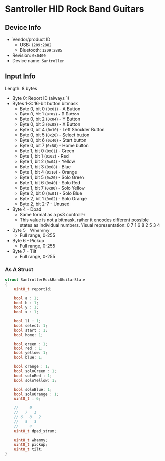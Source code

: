 # Santroller HID Rock Band Guitars

## Device Info

- Vendor/product ID
  - USB: `1209:2882`
  - Bluetooth: `1209:2885`
- Revision: `0x0400`
- Device name: `Santroller`

## Input Info

Length: 8 bytes
- Byte 0: Report ID (always 1)
- Bytes 1-3: 16-bit button bitmask
  - Byte 0, bit 0 (`0x01`) - A Button
  - Byte 0, bit 1 (`0x02`) - B Button
  - Byte 0, bit 2 (`0x04`) - Y Button
  - Byte 0, bit 3 (`0x08`) - X Button
  - Byte 0, bit 4 (`0x10`) - Left Shoulder Button
  - Byte 0, bit 5 (`0x20`) - Select button
  - Byte 0, bit 6 (`0x40`) - Start button
  - Byte 0, bit 7 (`0x80`) - Home button
  - Byte 1, bit 0 (`0x01`) - Green
  - Byte 1, bit 1 (`0x02`) - Red
  - Byte 1, bit 2 (`0x04`) - Yellow
  - Byte 1, bit 3 (`0x08`) - Blue
  - Byte 1, bit 4 (`0x10`) - Orange
  - Byte 1, bit 5 (`0x20`) - Solo Green
  - Byte 1, bit 6 (`0x40`) - Solo Red
  - Byte 1, bit 7 (`0x80`) - Solo Yellow
  - Byte 2, bit 0 (`0x01`) - Solo Blue
  - Byte 2, bit 1 (`0x02`) - Solo Orange
  - Byte 2, bit 2-7 - Unused
- Byte 4 - Dpad
  - Same format as a ps3 controller
  - This value is not a bitmask, rather it encodes different possible states as individual numbers.
    Visual representation:
        0
      7   1
    6   8   2
      5   3
        4
- Byte 5 - Whammy
  - Full range, 0-255
- Byte 6 - Pickup
  - Full range, 0-255
- Byte 7 - Tilt
  - Full range, 0-255

### As A Struct

```cpp
struct SantrollerRockBandGuitarState
{
    uint8_t reportId;

    bool a : 1;
    bool b : 1;
    bool y : 1;
    bool x : 1;

    bool l1 : 1;
    bool select: 1;
    bool start : 1;
    bool home: 1;

    bool green : 1;
    bool red : 1;
    bool yellow: 1;
    bool blue: 1;

    bool orange : 1;
    bool soloGreen : 1;
    bool soloRed : 1;
    bool soloYellow: 1;

    bool soloBlue: 1;
    bool soloOrange : 1;
    uint8_t : 6;

    //     0
    //   7   1
    // 6   8   2
    //   5   3
    //     4
    uint8_t dpad_strum;

    uint8_t whammy;
    uint8_t pickup;
    uint8_t tilt;
}
```

